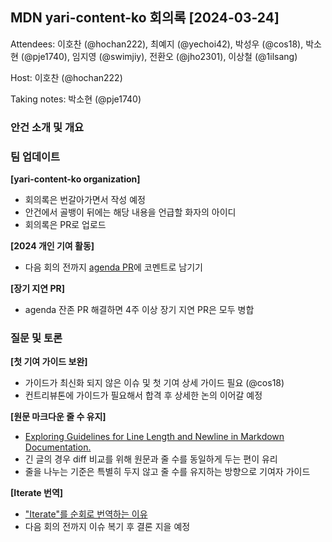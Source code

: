 ## MDN yari-content-ko 회의록 [2024-03-24]

Attendees: 이호찬 (@hochan222), 최예지 (@yechoi42), 박성우 (@cos18), 박소현 (@pje1740), 임지영 (@swimjiy), 전환오 (@jho2301), 이상철 (@1ilsang)

Host: 이호찬 (@hochan222)

Taking notes: 박소현 (@pje1740)

### 안건 소개 및 개요

### 팀 업데이트

**[yari-content-ko organization]**

- 회의록은 번갈아가면서 작성 예정
- 안건에서 골뱅이 뒤에는 해당 내용을 언급할 화자의 아이디
- 회의록은 PR로 업로드

**[2024 개인 기여 활동]**

- 다음 회의 전까지 [agenda PR](https://github.com/yari-content-ko/meetings/pull/1)에 코멘트로 남기기

**[장기 지연 PR]**

- agenda 잔존 PR 해결하면 4주 이상 장기 지연 PR은 모두 병합

### 질문 및 토론

**[첫 기여 가이드 보완]**

- 가이드가 최신화 되지 않은 이슈 및 첫 기여 상세 가이드 필요 (@cos18)
- 컨트리뷰톤에 가이드가 필요해서 합격 후 상세한 논의 이어갈 예정

**[원문 마크다운 줄 수 유지]**

- [Exploring Guidelines for Line Length and Newline in Markdown Documentation.](https://github.com/orgs/mdn/discussions/655)
- 긴 글의 경우 diff 비교를 위해 원문과 줄 수를 동일하게 두는 편이 유리
- 줄을 나누는 기준은 특별히 두지 않고 줄 수를 유지하는 방향으로 기여자 가이드

**[Iterate 번역]**

- ["Iterate"를 순회로 번역하는 이유](https://github.com/mdn/translated-content/issues/14044)
- 다음 회의 전까지 이슈 복기 후 결론 지을 예정
